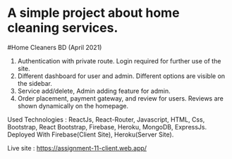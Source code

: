 # A simple project about home cleaning services.

#Home Cleaners BD (April 2021)

1. Authentication with private route. Login required for further use of the site.
2. Different dashboard for user and admin. Different options are visible on the sidebar.
3. Service add/delete, Admin adding feature for admin.
4. Order placement, payment gateway, and review for users. Reviews are shown dynamically on the homepage.

Used Technologies : ReactJs, React-Router, Javascript, HTML, Css, Bootstrap, React Bootstrap, Firebase, Heroku, MongoDB, ExpressJs.
Deployed With Firebase(Client Site), Heroku(Server Site).
 
 
Live site : https://assignment-11-client.web.app/

